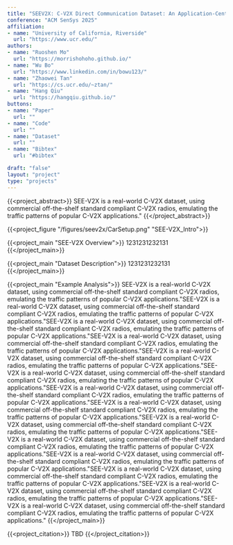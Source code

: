 ```yaml
---
title: "SEEV2X: C-V2X Direct Communication Dataset: An Application-Centric Approach"
conference: "ACM SenSys 2025"
affiliation: 
- name: "University of California, Riverside"
  url: "https://www.ucr.edu/"
authors:
- name: "Ruoshen Mo"
  url: "https://morrishohoho.github.io/"
- name: "Wu Bo"
  url: "https://www.linkedin.com/in/bowu123/"
- name: "Zhaowei Tan"
  url: "https://cs.ucr.edu/~ztan/"
- name: "Hang Qiu"
  url: "https://hangqiu.github.io/"
buttons:
- name: "Paper"
  url: ""
- name: "Code"
  url: ""
- name: "Dataset"
  url: ""
- name: "Bibtex"
  url: "#bibtex"

draft: "false"
layout: "project"
type: "projects"
---
```


{{<project_abstract>}}
SEE-V2X is a real-world C-V2X dataset, using commercial off-the-shelf standard compliant C-V2X radios, emulating the traffic patterns of popular C-V2X applications."
{{</project_abstract>}} 

{{<project_figure "/figures/seev2x/CarSetup.png" "SEE-V2X_Intro">}}

{{<project_main "SEE-V2X Overview">}}
1231231232131
{{</project_main>}}



{{<project_main "Dataset Description">}}
1231231232131
{{</project_main>}}

{{<project_main "Example Analysis">}}
SEE-V2X is a real-world C-V2X dataset, using commercial off-the-shelf standard compliant C-V2X radios, emulating the traffic patterns of popular C-V2X applications."SEE-V2X is a real-world C-V2X dataset, using commercial off-the-shelf standard compliant C-V2X radios, emulating the traffic patterns of popular C-V2X applications."SEE-V2X is a real-world C-V2X dataset, using commercial off-the-shelf standard compliant C-V2X radios, emulating the traffic patterns of popular C-V2X applications."SEE-V2X is a real-world C-V2X dataset, using commercial off-the-shelf standard compliant C-V2X radios, emulating the traffic patterns of popular C-V2X applications."SEE-V2X is a real-world C-V2X dataset, using commercial off-the-shelf standard compliant C-V2X radios, emulating the traffic patterns of popular C-V2X applications."SEE-V2X is a real-world C-V2X dataset, using commercial off-the-shelf standard compliant C-V2X radios, emulating the traffic patterns of popular C-V2X applications."SEE-V2X is a real-world C-V2X dataset, using commercial off-the-shelf standard compliant C-V2X radios, emulating the traffic patterns of popular C-V2X applications."SEE-V2X is a real-world C-V2X dataset, using commercial off-the-shelf standard compliant C-V2X radios, emulating the traffic patterns of popular C-V2X applications."SEE-V2X is a real-world C-V2X dataset, using commercial off-the-shelf standard compliant C-V2X radios, emulating the traffic patterns of popular C-V2X applications."SEE-V2X is a real-world C-V2X dataset, using commercial off-the-shelf standard compliant C-V2X radios, emulating the traffic patterns of popular C-V2X applications."SEE-V2X is a real-world C-V2X dataset, using commercial off-the-shelf standard compliant C-V2X radios, emulating the traffic patterns of popular C-V2X applications."SEE-V2X is a real-world C-V2X dataset, using commercial off-the-shelf standard compliant C-V2X radios, emulating the traffic patterns of popular C-V2X applications."SEE-V2X is a real-world C-V2X dataset, using commercial off-the-shelf standard compliant C-V2X radios, emulating the traffic patterns of popular C-V2X applications."SEE-V2X is a real-world C-V2X dataset, using commercial off-the-shelf standard compliant C-V2X radios, emulating the traffic patterns of popular C-V2X applications."
{{</project_main>}}

{{<project_citation>}}
TBD
{{</project_citation>}}


